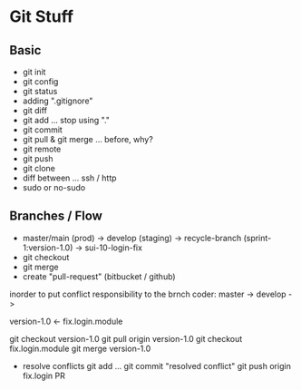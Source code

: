# Git Stuff


## Basic
- git init 
- git config 
- git status
- adding ".gitignore"
- git diff
- git add ... stop using "." 
- git commit 
- git pull & git merge ... before, why?  
- git remote 
- git push 
- git clone
- diff between ... ssh / http 
- sudo or no-sudo 

## Branches / Flow

- master/main (prod) -> develop (staging) -> recycle-branch (sprint-1:version-1.0) -> sui-10-login-fix
- git checkout 
- git merge 
- create "pull-request" (bitbucket / github)


inorder to put conflict responsibility to the brnch coder: 
master -> develop -> 

version-1.0 <- fix.login.module

git checkout version-1.0
git pull origin version-1.0
git checkout fix.login.module
git merge version-1.0  
- resolve conflicts 
    git add ...
    git commit "resolved conflict" 
git push origin fix.login
PR 

